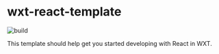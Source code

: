 # wxt-react-template

![build](https://github.com/ryohidaka/wxt-react-template/workflows/Build/badge.svg)

This template should help get you started developing with React in WXT.
